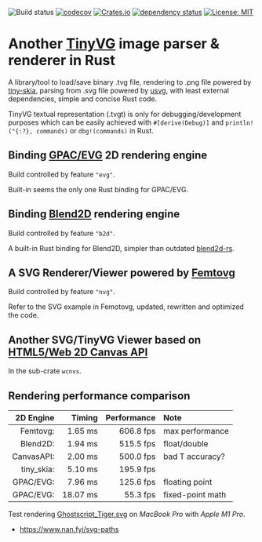 
![Build status](https://github.com/mhfan/intvg/actions/workflows/rust-ci.yml/badge.svg)
[![codecov](https://codecov.io/gh/mhfan/intvg/graph/badge.svg)](https://codecov.io/gh/mhfan/intvg)
[![Crates.io](https://img.shields.io/crates/v/intvg.svg)](https://crates.io/crates/intvg)
[![dependency status](https://deps.rs/repo/github/mhfan/intvg/status.svg)](https://deps.rs/repo/github/mhfan/intvg)
[![License: MIT](https://img.shields.io/badge/License-MIT-green.svg)](https://opensource.org/licenses/MIT)

# Another [TinyVG](https://tinyvg.tech/) image parser & renderer in Rust

A library/tool to load/save binary .tvg file, rendering to .png file powered by [tiny-skia](https://github.com/RazrFalcon/tiny-skia), parsing from .svg file powered by [usvg](https://github.com/RazrFalcon/resvg/tree/master/crates/usvg), with least external dependencies, simple and concise Rust code.

TinyVG textual representation (.tvgt) is only for debugging/development purposes which can be easily achieved with `#[derive(Debug)]` and `println!("{:?}, commands)` or `dbg!(commands)` in Rust.

## Binding [GPAC/EVG](https://github.com/gpac/gpac/tree/master/src/evg) 2D rendering engine

Build controlled by feature `"evg"`.

Built-in seems the only one Rust binding for GPAC/EVG.

## Binding [Blend2D](https://github.com/blend2d/blend2d) rendering engine

Build controlled by feature `"b2d"`.

A built-in Rust binding for Blend2D, simpler than outdated [blend2d-rs](https://github.com/Veykril/blend2d-rs).

## A SVG Renderer/Viewer powered by [Femtovg](https://github.com/Femtovg/Femtovg)

Build controlled by feature `"nvg"`.

Refer to the SVG example in Femotovg, updated, rewritten and optimized the code.

## Another SVG/TinyVG Viewer based on [HTML5/Web 2D Canvas API](https://developer.mozilla.org/en-US/docs/Web/API/Canvas_API)

In the sub-crate `wcnvs`.

## Rendering performance comparison

|  2D Engine |   Timing | Performance | Note             |
|        --: |      --: |         --: | :--              |
|   Femtovg: |  1.65 ms |   606.8 fps | max performance  |
|   Blend2D: |  1.94 ms |   515.5 fps | float/double     |
| CanvasAPI: |  2.00 ms |   500.0 fps | bad T accuracy?  |
| tiny_skia: |  5.10 ms |   195.9 fps |                  |
|  GPAC/EVG: |  7.96 ms |   125.6 fps | floating point   |
|  GPAC/EVG: | 18.07 ms |    55.3 fps | fixed-point math |

Test rendering [Ghostscript_Tiger.svg](https://commons.wikimedia.org/wiki/File:Ghostscript_Tiger.svg) on _MacBook Pro_ with _Apple M1 Pro_.

* <https://www.nan.fyi/svg-paths>

